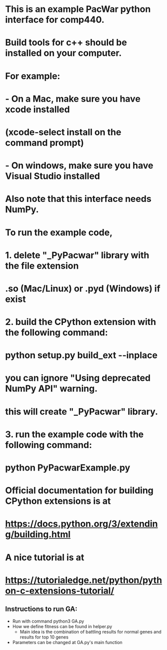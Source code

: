 # This is an example PacWar python interface for comp440.
#
# Build tools for c++ should be installed on your computer. 
# For example:
#     - On a Mac, make sure you have xcode installed 
#               (xcode-select install on the command prompt)
#     - On windows, make sure you have Visual Studio installed
#
# Also note that this interface needs NumPy.
#
# To run the example code, 
#     1. delete "_PyPacwar" library with the file extension
#        .so (Mac/Linux) or .pyd (Windows) if exist
#
#     2. build the CPython extension with the following command:
#		python setup.py build_ext --inplace
#
#        you can ignore "Using deprecated NumPy API" warning.
#        this will create "_PyPacwar" library.
#
#     3. run the example code with the following command:
# 		python PyPacwarExample.py
#
#
# Official documentation for building CPython extensions is at
# https://docs.python.org/3/extending/building.html
# A nice tutorial is at
# https://tutorialedge.net/python/python-c-extensions-tutorial/



## Instructions to run GA:
- Run with command python3 GA.py
- How we define fitness can be found in helper.py
    - Main idea is the combination of battling results for normal genes and results for top 10 genes
- Parameters can be changed at GA.py's main function
